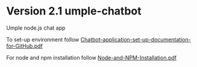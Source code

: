 # Version 2.1 umple-chatbot
Umple node.js chat app

To set-up environment follow [Chatbot-application-set-up-documentation-for-GitHub.pdf](https://github.com/rizvi-m/umple-chatbot/blob/master/Chatbot-application-set-up-documentation-for-GitHub.pdf)

For node and npm installation follow [Node-and-NPM-Installation.pdf](https://github.com/rizvi-m/umple-chatbot/blob/master/Node-and-NPM-Installation.pdf)
